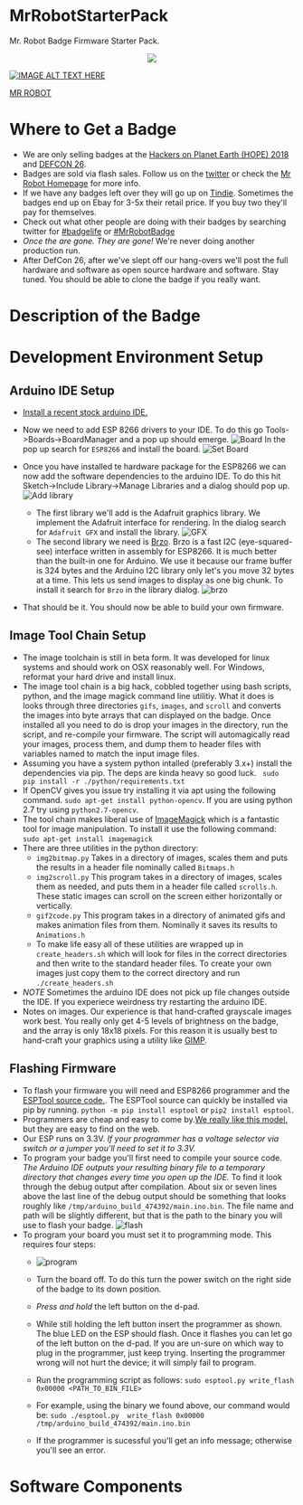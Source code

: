 # MrRobotStarterPack
Mr. Robot Badge Firmware Starter Pack.
<p align="center">
  <img src="http://www.mrrobotbadge.tv/mask.png"></img>
</p>


[![IMAGE ALT TEXT HERE](https://img.youtube.com/vi/n7f6MXEIfko/0.jpg)](https://www.youtube.com/watch?v=n7f6MXEIfko)



[MR ROBOT](./img/mask.png)
# Where to Get a Badge
* We are only selling badges at the [Hackers on Planet Earth (HOPE) 2018](https://hope.net/) and [DEFCON 26](https://www.defcon.org/).
* Badges are sold via flash sales. Follow us on the [twitter](https://twitter.com/MrRobotBadge) or check the [Mr Robot Homepage](http://www.mrrobotbadge.tv/) for more info.
* If we have any badges left over they will go up on [Tindie](https://www.tindie.com/). Sometimes the badges end up on Ebay for 3-5x their retail price. If you buy two they'll pay for themselves.
* Check out what other people are doing with their badges by searching twitter for [#badgelife](https://twitter.com/search?q=%23badgelife&src=typd) or [#MrRobotBadge](https://twitter.com/hashtag/MrRobotBadge?src=hash)
* *Once the are gone. They are gone!* We're never doing another production run.
* After DefCon 26, after we've slept off our hang-overs we'll post the full hardware and software as open source hardware and software. Stay tuned. You should be able to clone the badge if you really want.


# Description of the Badge
# Development Environment Setup
## Arduino IDE Setup
* [Install a recent stock arduino IDE.](https://www.arduino.cc/en/Main/Software)
* Now we need to add ESP 8266 drivers to your IDE. To do this go Tools->Boards->BoardManager and a pop up should emerge.
  ![Board](./img/boards.png)
  In the pop up search for `ESP8266` and install the board.
  ![Set Board](./img/set_board.png)

* Once you have installed te hardware package for the ESP8266 we can now add the software dependencies to the arduino IDE. To do this hit Sketch->Include Library->Manage Libraries and a dialog should pop up.
  ![Add library](./img/addlib.png)
  * The first library we'll add is the Adafruit graphics library. We implement the Adafruit interface for rendering. In the dialog search for `Adafruit GFX` and install the library.
  ![GFX](./img/gfx.png)
  * The second library we need is [Brzo](https://github.com/pasko-zh/brzo_i2c). Brzo is a fast I2C (eye-squared-see) interface written in assembly for ESP8266. It is much better than the built-in one for Arduino. We use it because our frame buffer is 324 bytes and the Arduino I2C library only let's you move 32 bytes at a time. This lets us send images to display as one big chunk. To install it search for `Brzo` in the library dialog.
  ![brzo](./img/brzo.png)
* That should be it. You should now be able to build your own firmware.
## Image Tool Chain Setup
* The image toolchain is still in beta form. It was developed for linux systems and should work on OSX reasonably well. For Windows, reformat your hard drive and install linux.
* The image tool chain is a big hack, cobbled together using bash scripts, python, and the image magick command line utilitiy. What it does is looks through three directories `gifs`, `images`, and `scroll` and converts the images into byte arrays that can displayed on the badge. Once installed all you need to do is drop your images in the directory, run the script, and re-compile your firmware. The script will automagically read your images, process them, and dump them to header files with variables named to match the input image files.
* Assuming you have a system python intalled (preferably 3.x+) install the dependencies via pip. The deps are kinda heavy so good luck.
  ` sudo pip install -r ./python/requirements.txt`
* If OpenCV gives you issue try installing it via apt using the following command. `sudo apt-get install python-opencv`. If you are using python 2.7 try using `python2.7-opencv`.
* The tool chain makes liberal use of [ImageMagick](https://www.imagemagick.org/script/index.php) which is a fantastic tool for image manipulation. To install it use the following command: `sudo apt-get install imagemagick`
* There are three utilities in the python directory:
  * `img2bitmap.py` Takes in a directory of images, scales them and puts the results in a header file nominally called `Bitmaps.h`
  * `img2scroll.py` This program takes in a directory of images, scales them as needed, and puts them in a header file called `scrolls.h`. These static images can scroll on the screen either horizontally or vertically.
  * `gif2code.py` This program takes in a directory of animated gifs and makes animation files from them. Nominally it saves its results to `Animations.h`
  * To make life easy all of these utilities are wrapped up in `create_headers.sh` which will look for files in the correct directories and then write to the standard header files. To create your own images just copy them to the correct directory and run `./create_headers.sh`
* *NOTE* Sometimes the arduino IDE does not pick up file changes outside the IDE. If you experiece weirdness try restarting the arduino IDE.
* Notes on images. Our experience is that hand-crafted grayscale images work best. You really only get 4-5 levels of brightness on the badge, and the array is only 18x18 pixels. For this reason it is usually best to hand-craft your graphics using a utility like [GIMP](https://www.gimp.org/).


## Flashing Firmware
* To flash your firmware you will need and ESP8266 programmer and the [ESPTool source code.](https://github.com/espressif/esptool). The ESPTool source can quickly be installed via pip by running. `python -m pip install esptool` or `pip2 install esptool`.
* Programmers are cheap and easy to come by.[We really like this model,](https://www.amazon.com/Qunqi-FT232RL-Serial-Adapter-Arduino/dp/B014Y1IMNM/ref=sr_1_3?s=electronics&ie=UTF8&qid=1532817837&sr=1-3&keywords=esp8266+programmer&dpID=51APtQLO3hL&preST=_SY300_QL70_&dpSrc=srch) but they are easy to find on the web.
* Our ESP runs on 3.3V. *If your programmer has a voltage selector via switch or a jumper you'll need to set it to 3.3V.*
* To program your badge you'll first need to compile your source code. _The Arduino IDE outputs your resulting binary file to a temporary directory that changes every time you open up the IDE._ To find it look through the debug output after compilation. About six or seven lines above the last line of the debug output should be something that looks roughly like `/tmp/arduino_build_474392/main.ino.bin`. The file name and path will be slightly different, but that is the path to the binary you will use to flash your badge.
![flash](./img/binfile.png)
* To program your board you must set it to programming mode. This requires four steps:
  * ![program](./img/howto.png)
  * Turn the board off. To do this turn the power switch on the right side of the badge to its down position.
  * *Press and hold* the left button on the d-pad.
  * While still holding the left button insert the programmer as shown. The blue LED on the ESP should flash. Once it flashes you can let go of the left button on the d-pad. If you are un-sure on which way to plug in the programmer, just keep trying. Inserting the programmer wrong will not hurt the device; it will simply fail to program.
  * Run the programming script as follows:
  `sudo esptool.py write_flash 0x00000 <PATH_TO_BIN_FILE>`

  * For example, using the binary we found above, our command would be:
  `sudo ./esptool.py  write_flash 0x00000 /tmp/arduino_build_474392/main.ino.bin`

  * If the programmer is sucessful you'll get an info message; otherwise you'll see an error.

# Software Components
